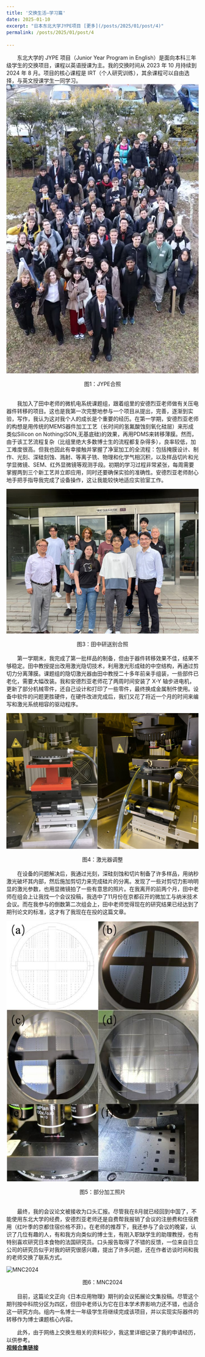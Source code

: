 ```yaml
---
title: '交换生活—学习篇'
date: 2025-01-10
excerpt: "日本东北大学JYPE项目 [更多](/posts/2025/01/post/4)"
permalink: /posts/2025/01/post/4

---
```


　　东北大学的 JYPE 项目（Junior Year Program in English）是面向本科三年级学生的交换项目，课程以英语授课为主。我的交换时间从 2023 年 10 月持续到 2024 年 8 月。项目的核心课程是 IRT（个人研究训练），其余课程可以自由选择，与英文授课学生一同学习。
![JYPE合照1](/assets/images/JYPE合照1.jpg)
<center>图1：JYPE合照</center><br>  

　　我加入了田中老师的微机电系统课题组，跟着组里的安德烈亚老师做有关压电器件转移的项目。这也是我第一次完整地参与一个项目从提出，完善，逐渐到实验，写作，我认为这对我个人的成长是个重要的经历。在第一学期，安德烈亚老师的构想是用传统的MEMS器件加工工艺（长时间的氢氟酸蚀刻氧化硅层）来形成类似Silicon on Nothing(SON,无基底硅)的效果，再用PDMS来转移薄膜。然而，由于该工艺流程复杂（比组里绝大多数博士生的流程都复杂得多），良率较低，加工难度很高。但我也因此有幸接触并掌握了净室加工的全流程：包括掩膜设计、制作、光刻、深硅刻蚀、溅射、等离子铣、物理和化学气相沉积，以及样品切片和光学显微镜、SEM、红外显微镜等观测手段。初期的学习过程非常紧张，每周需要掌握两到三个新工艺并立即应用，同时还要确保实验的准确性。安德烈亚老师耐心地手把手指导我完成了设备操作，这让我能较快地适应实验室工作。

![实验室合照](/assets/images/实验室合照.jpg)
<center>图3：田中研送别合照</center><br>  
　　第一学期末，我完成了第一批样品的制备，但由于器件转移效果不佳，结果不够稳定。田中教授提出改用激光隐切技术，利用激光形成硅的中空结构，再通过剪切力分离薄膜。课题组的隐切激光器由田中教授二十多年前亲手组装，一些部件已老化，需要大幅改装。我和安德烈亚老师花了两周时间安装了 X-Y 轴步进电机，更新了部分机械零件，还自己设计和打印了一些零件，最终换成金属制件使用。设备中软件的问题更胜硬件，在硬件改进完成后，我们又花了将近一个月的时间来编写和激光系统相容的驱动程序。  

![激光器调整](/assets/images/激光器调整.png)
<center>图4：激光器调整</center><br>  
　　在设备的问题解决后，我通过光刻，深硅刻蚀和切片制备了许多样品，用纳秒激光破坏其内部，然后施加剪切力来完成硅片的分离。发现了一些对剪切力影响明显的激光参数，也用显微镜拍了一些有意思的照片。在我离开的前两个月，田中老师在组会上让我找一个会议投稿，我选中了11月份在京都召开的微加工与纳米技术会议。而在我参与的倒数第二次组会上，田中老师觉得现在的研究结果已经达到了期刊论文的标准，这才有了我现在在投的这篇文章。

![加工照片](/assets/images/加工照片.png)
<center>图5：部分加工照片</center><br>   


　　最终，我的会议论文被接收为口头汇报。尽管我在8月就已经回到中国了，不能使用东北大学的经费，安德烈亚老师还是自费帮我报销了会议的注册费和住宿费用（红叶季的京都住宿价格不菲）。在老师的推荐下，我还参与了会议的晚宴，认识了几位有趣的人，有和我方向类似的博士生，有刚入职缺学生的助理教授，也有特别喜欢研究日本食物的法国研究员。口头报告取得了不错的反馈，一位来自日立公司的研究员似乎对我的研究很感兴趣，提出了许多问题，还在作者访谈时间和我的老师交换了联系方式。  

![MNC2024](/assets/images/MNC2024.jpg)
<center>图6：MNC2024</center><br>  
　　目前，这篇论文正向《日本应用物理》期刊的会议拓展论文集投稿。尽管这个期刊按中科院分区为四区，但田中老师认为它在日本学术界影响力还不错，也适合这一研究方向。组内一名博士一年级学生将继续完成该项目，并以实现实际器件的转移作为博士课题核心内容。  

　　此外，由于网络上交换生相关的资料较少，我这里详细记录了我的申请经历，以供参考。  
 [**视频合集链接**](https://space.bilibili.com/1330787288/channel/collectiondetail?sid=4448388&ctype=0)
